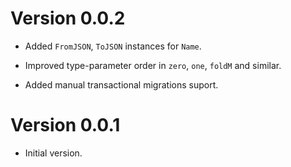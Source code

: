 # Version 0.0.2

* Added `FromJSON`, `ToJSON` instances for `Name`.

* Improved type-parameter order in `zero`, `one`, `foldM` and similar.

* Added manual transactional migrations suport.


# Version 0.0.1

* Initial version.
